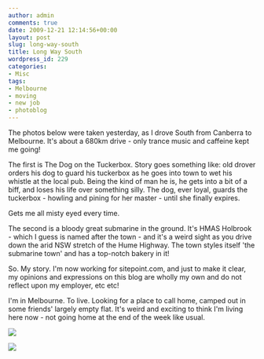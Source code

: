```yaml
---
author: admin
comments: true
date: 2009-12-21 12:14:56+00:00
layout: post
slug: long-way-south
title: Long Way South
wordpress_id: 229
categories:
- Misc
tags:
- Melbourne
- moving
- new job
- photoblog
---
```


The photos below were taken yesterday, as I drove South from Canberra to Melbourne. It's about a 680km drive - only trance music and caffeine kept me going!

The first is The Dog on the Tuckerbox. Story goes something like: old drover orders his dog to guard his tuckerbox as he goes into town to wet his whistle at the local pub. Being the kind of man he is, he gets into a bit of a biff, and loses his life over something silly. The dog, ever loyal, guards the tuckerbox - howling and pining for her master - until she finally expires.

Gets me all misty eyed every time.

The second is a bloody great submarine in the ground. It's HMAS Holbrook - which I guess is named after the town - and it's a weird sight as you drive down the arid NSW stretch of the Hume Highway. The town styles itself 'the submarine town' and has a top-notch bakery in it!

So. My story. I'm now working for sitepoint.com, and just to make it clear, my opinions and expressions on this blog are wholly my own and do not reflect upon my employer, etc etc!

I'm in Melbourne. To live. Looking for a place to call home, camped out in some friends' largely empty flat. It's weird and exciting to think I'm living here now - not going home at the end of the week like usual.

[![](http://arcwhite.org/wp-content/uploads/2009/12/l_1600_1200_27A52B94-8818-4326-A8C0-66C13F2C9A2B.jpeg)](http://arcwhite.org/wp-content/uploads/2009/12/l_1600_1200_27A52B94-8818-4326-A8C0-66C13F2C9A2B.jpeg)

[![](http://arcwhite.org/wp-content/uploads/2009/12/l_1600_1200_A049D2B2-6CFD-4506-B102-DFC1FAF71D83.jpeg)](http://arcwhite.org/wp-content/uploads/2009/12/l_1600_1200_A049D2B2-6CFD-4506-B102-DFC1FAF71D83.jpeg)
